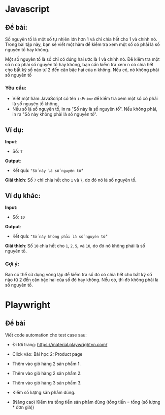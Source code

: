 # Javascript
## Đề bài:
Số nguyên tố là một số tự nhiên lớn hơn 1 và chỉ chia hết cho 1 và chính nó. Trong bài tập này, bạn sẽ viết một hàm để kiểm tra xem một số có phải là số nguyên tố hay không.

Một số nguyên tố là số chỉ có đúng hai ước là 1 và chính nó. Để kiểm tra một số n có phải số nguyên tố hay không, bạn cần kiểm tra xem n có chia hết cho bất kỳ số nào từ 2 đến căn bậc hai của n không. Nếu có, nó không phải số nguyên tố

### Yêu cầu:
- Viết một hàm JavaScript có tên `isPrime` để kiểm tra xem một số có phải là số nguyên tố không.
- Nếu số là số nguyên tố, in ra "Số này là số nguyên tố". Nếu không phải, in ra "Số này không phải là số nguyên tố".

## Ví dụ:

**Input**: 
- Số: `7`

**Output**: 
- Kết quả: `"Số này là số nguyên tố"`

**Giải thích**: 
Số `7` chỉ chia hết cho `1` và `7`, do đó nó là số nguyên tố.

## Ví dụ khác:

**Input**: 
- Số: `10`

**Output**: 
- Kết quả: `"Số này không phải là số nguyên tố"`

**Giải thích**: 
Số `10` chia hết cho `1`, `2`, `5`, và `10`, do đó nó không phải là số nguyên tố.

### Gợi ý:
Bạn có thể sử dụng vòng lặp để kiểm tra số đó có chia hết cho bất kỳ số nào từ 2 đến căn bậc hai của số đó hay không. Nếu có, thì đó không phải là số nguyên tố.

# Playwright
## Đề bài
Viết code automation cho test case sau:
- Đi tới trang: https://material.playwrightvn.com/
- Click vào: Bài học 2: Product page
- Thêm vào giỏ hàng 2 sản phẩm 1.
- Thêm vào giỏ hàng 2 sản phẩm 2.
- Thêm vào giỏ hàng 3 sản phẩm 3.

- Kiểm số lượng sản phẩm đúng.
- (Nâng cao) Kiểm tra tổng tiền sản phẩm đúng (tổng tiền = tổng (số lượng * đơn giá))